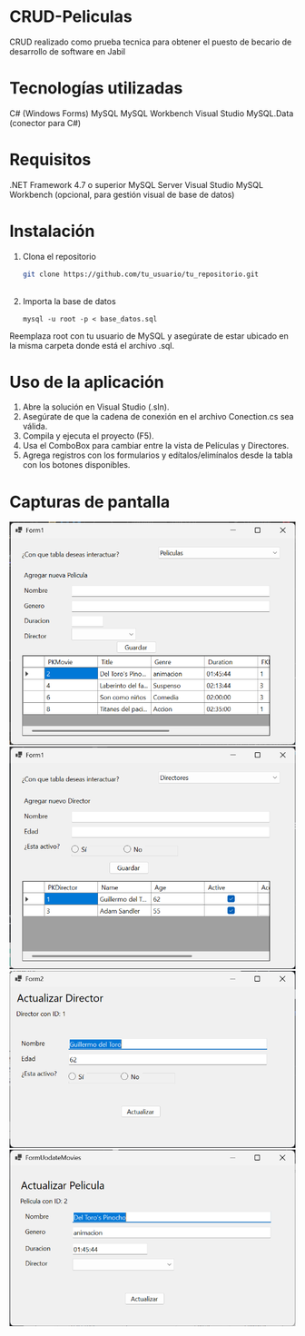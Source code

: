 # CRUD-Peliculas
CRUD realizado como prueba tecnica para obtener el puesto de becario de desarrollo de software en Jabil

# Tecnologías utilizadas
C# (Windows Forms)
MySQL
MySQL Workbench
Visual Studio
MySQL.Data (conector para C#)

# Requisitos
.NET Framework 4.7 o superior
MySQL Server
Visual Studio
MySQL Workbench (opcional, para gestión visual de base de datos)

# Instalación
1. Clona el repositorio

   ```bash
   git clone https://github.com/tu_usuario/tu_repositorio.git
  
3. Importa la base de datos
   ```
   mysql -u root -p < base_datos.sql
  Reemplaza root con tu usuario de MySQL y asegúrate de estar ubicado en la misma carpeta donde está el archivo .sql.

# Uso de la aplicación
1. Abre la solución en Visual Studio (.sln).
2. Asegúrate de que la cadena de conexión en el archivo Conection.cs sea válida.
3. Compila y ejecuta el proyecto (F5).
4. Usa el ComboBox para cambiar entre la vista de Películas y Directores.
5. Agrega registros con los formularios y edítalos/elimínalos desde la tabla con los botones disponibles.

# Capturas de pantalla
![Ventana principal de peliculas](image.png)
![Ventana principal de directores]({4F71E4F9-6D6B-47F6-B81B-5627AE3B94D0}.png)
![Ventana de actualizacion de peliculas]({A282AA5C-5E4D-42CC-8797-EA1CA0C3703E}.png)
![Ventana de actualizacion de directores]({2B28DA64-D887-4D13-BF07-EE3A6B06746D}.png)

